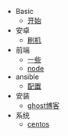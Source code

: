 - Basic
  - [开始](README.md)
- 安卓
  - [刷机](android-刷机.md)
- 前端
  - [一些](js-usage.md)
  - [node](node.md)
- ansible
  - [配置](ansible-config.md)
- 安装
  - [ghost博客](ghost-install.md)
- 系统
  - [centos](centos-config.md)